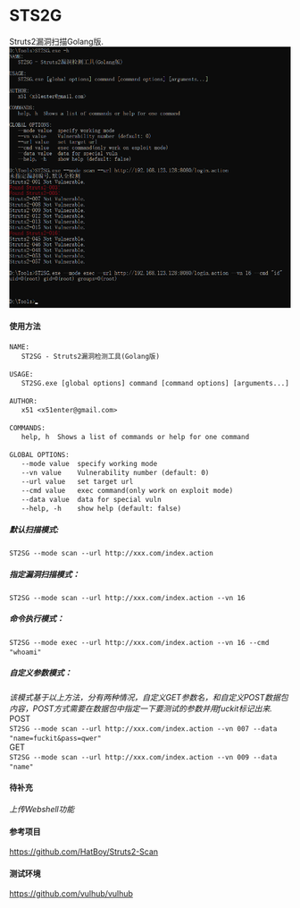# STS2G
Struts2漏洞扫描Golang版.
![avatar](./pasted-95.png)  
#### 使用方法  
``` 
NAME:
   ST2SG - Struts2漏洞检测工具(Golang版)

USAGE:
   ST2SG.exe [global options] command [command options] [arguments...]

AUTHOR:
   x51 <x51enter@gmail.com>

COMMANDS:
   help, h  Shows a list of commands or help for one command

GLOBAL OPTIONS:
   --mode value  specify working mode
   --vn value    Vulnerability number (default: 0)
   --url value   set target url
   --cmd value   exec command(only work on exploit mode)
   --data value  data for special vuln
   --help, -h    show help (default: false)
```
##### 默认扫描模式:  
```ST2SG --mode scan --url http://xxx.com/index.action```  
##### 指定漏洞扫描模式：  
```ST2SG --mode scan --url http://xxx.com/index.action --vn 16```  
##### 命令执行模式：  
```ST2SG --mode exec --url http://xxx.com/index.action --vn 16 --cmd "whoami"```  
##### 自定义参数模式：  
*该模式基于以上方法，分有两种情况，自定义GET参数名，和自定义POST数据包内容，POST方式需要在数据包中指定一下要测试的参数并用fuckit标记出来.*  
POST  
```ST2SG --mode scan --url http://xxx.com/index.action --vn 007 --data "name=fuckit&pass=qwer"```  
GET  
```ST2SG --mode scan --url http://xxx.com/index.action --vn 009 --data "name"```  
#### 待补充  
*上传Webshell功能*
#### 参考项目  
https://github.com/HatBoy/Struts2-Scan  
#### 测试环境  
https://github.com/vulhub/vulhub

